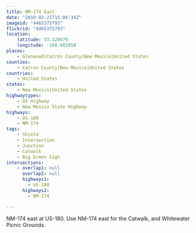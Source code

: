 ```yaml
---
title: NM-174 East
date: "2010-03-21T15:06:34Z"
imageid: "4465375793"
flickrid: "4465375793"
location:
    latitude: 33.320679
    longitude: -108.882858
places:
    - Glenwood|Catron County|New Mexico|United States
counties:
    - Catron County|New Mexico|United States
countries:
    - United States
states:
    - New Mexico|United States
highwaytypes:
    - US Highway
    - New Mexico State Highway
highways:
    - US-180
    - NM-174
tags:
    - Shield
    - Intersection
    - Junction
    - Catwalk
    - Big Green Sign
intersections:
    - overlap1: null
      overlap2: null
      highways1:
        - US-180
      highways2:
        - NM-174

---
```

NM-174 east at US-180.  Use NM-174 east for the Catwalk, and Whitewater Picnic Grounds.